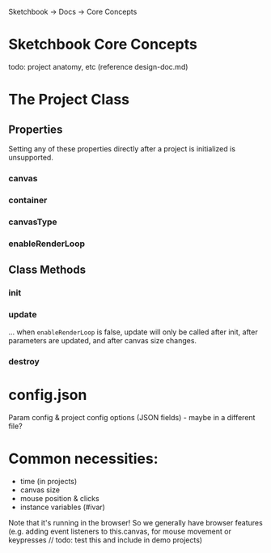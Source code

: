 Sketchbook -> Docs -> Core Concepts

# Sketchbook Core Concepts

todo: project anatomy, etc (reference design-doc.md)

# The Project Class

## Properties

Setting any of these properties directly after a project is initialized is unsupported.

### canvas

### container

### canvasType

### enableRenderLoop

## Class Methods

### init

### update

... when `enableRenderLoop` is false, update will only be called after init, after parameters are updated, and after canvas size changes.

### destroy

# config.json

Param config & project config options (JSON fields) - maybe in a different file?

# Common necessities:

-   time (in projects)
-   canvas size
-   mouse position & clicks
-   instance variables (#ivar)

Note that it's running in the browser! So we generally have browser features (e.g. adding event listeners to this.canvas, for mouse movement or keypresses // todo: test this and include in demo projects)

